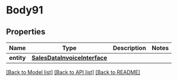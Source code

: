 # Body91

## Properties
Name | Type | Description | Notes
------------ | ------------- | ------------- | -------------
**entity** | [**SalesDataInvoiceInterface**](SalesDataInvoiceInterface.md) |  | 

[[Back to Model list]](../README.md#documentation-for-models) [[Back to API list]](../README.md#documentation-for-api-endpoints) [[Back to README]](../README.md)



